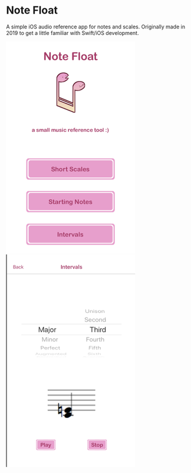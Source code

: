 # Note Float
A simple iOS audio reference app for notes and scales. Originally made in 2019 to get a little familiar with Swift/iOS development.

<img src="https://github.com/dequina/Note-Reference/blob/master/note%20float.png" width="350"/><img src="https://github.com/dequina/Note-Reference/blob/master/intervals.png" width="350"/>
